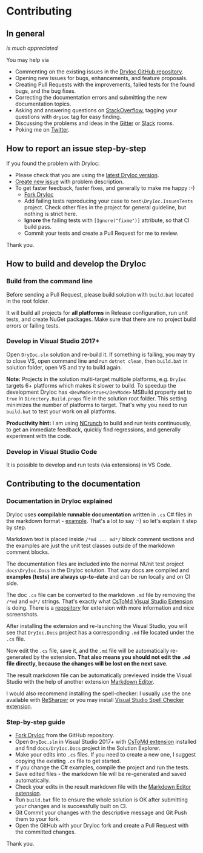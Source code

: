 # Contributing

## In general

_is much appreciated_

You may help via

- Commenting on the existing issues in the [DryIoc GitHub repository](https://github.com/dadhi/DryIoc).
- Opening new issues for bugs, enhancements, and feature proposals.
- Creating Pull Requests with the improvements, failed tests for the found bugs, and the bug fixes.
- Correcting the documentation errors and submitting the new documentation topics.
- Asking and answering questions on [StackOverflow](http://stackoverflow.com/questions/tagged/dryioc), tagging your questions with `dryioc` tag for easy finding.
- Discussing the problems and ideas in the [Gitter](https://gitter.im/dadhi/DryIoc) or [Slack](https://dryioc.slack.com) rooms.
- Poking me on [Twitter](http://twitter.com/intent/user?screen_name=DryIoc).


## How to report an issue step-by-step

If you found the problem with DryIoc:

 - Please check that you are using the [latest DryIoc version](https://bitbucket.org/dadhi/dryioc/wiki/Home#markdown-header-latest-version).
 - [Create new issue](https://github.com/dadhi/DryIoc/issues/new) with problem description.
 - To get faster feedback, faster fixes, and generally to make me happy :-) 
     - [Fork DryIoc](https://github.com/dadhi/DryIoc/fork)
     - Add failing tests reproducing your case to `test\DryIoc.IssuesTests` project. Check other files in the project for general guideline, but nothing is strict here.
     - **Ignore** the failing tests with `[Ignore("fixme")]` attribute, so that CI build pass.
     - Commit your tests and create a Pull Request for me to review.
    
Thank you.


## How to build and develop the DryIoc

### Build from the command line 

Before sending a Pull Request, please build solution with `build.bat` located in the root folder.

It will build all projects for __all platforms__ in Release configuration, run unit tests, and create NuGet packages.
Make sure that there are no project build errors or failing tests.

### Develop in Visual Studio 2017+

Open `DryIoc.sln` solution and re-build it. If something is failing, you may try to close VS, open command line and run `dotnet clean`, then `build.bat` in solution folder, open VS and try to build again.

__Note:__ Projects in the solution multi-target multiple platforms, e.g. `DryIoc` targets 6+ platforms which makes it slower to build. To speedup the development DryIoc has `<DevMode>true</DevMode>` MSBuild property set to `true` in `Directory.Build.props` file in the solution root folder. This setting minimizes the number of platforms to target. That's why you need to run `build.bat` to test your work on all platforms.

__Productivity hint:__ I am using [NCrunch](http://www.ncrunch.net/) to build and run tests continuously, to get an immediate feedback, quickly find regressions, and generally experiment with the code.

### Develop in Visual Studio Code

It is possible to develop and run tests (via extensions) in VS Code. 


## Contributing to the documentation

### Documentation in DryIoc explained

DryIoc uses **compilable runnable documentation** written in `.cs` C# files in the markdown format - [example](https://github.com/dadhi/DryIoc/blob/master/docs/DryIoc.Docs/CreatingAndDisposingContainer.cs).
That's a lot to say :-) so let's explain it step by step.

Markdown text is placed inside `/*md ... md*/` block comment sections and 
the examples are just the unit test classes outside of the markdown comment blocks.

The documentation files are included into the normal NUnit test project `docs\DryIoc.Docs` in the DryIoc solution. That way docs are compiled and __examples (tests) are always up-to-date__ and can be run locally and on CI side.

The doc `.cs` file can be converted to the markdown `.md` file by removing the `/*md` and `md*/` strings. That's exactly what [CsToMd Visual Studio Extension](https://marketplace.visualstudio.com/items?itemName=dadhi.cstomd123) is doing.
There is a [repository](https://github.com/dadhi/CsToMd) for extension with more information and nice screenshots.

After installing the extension and re-launching the Visual Studio, you will see that `DryIoc.Docs` project
has a corresponding `.md` file located under the `.cs` file. 

Now edit the `.cs` file, save it, and the `.md` file will be automatically re-generated by the extension.
__That also means you should not edit the `.md` file directly, because the changes will be lost on the next save__.

The result markdown file can be automatically previewed inside the Visual Studio with the help of 
another extension [Markdown Editor](https://marketplace.visualstudio.com/items?itemName=MadsKristensen.MarkdownEditor).

I would also recommend installing the spell-checker: I usually use the one available with [ReSharper](https://www.jetbrains.com/resharper/?gclid=Cj0KCQjws5HlBRDIARIsAOomqA1wr-wPRR8sQcIp3_FrcaP6_I9lceuZaUDPzjboxcU1SBHExV6tFfMaAhh5EALw_wcB&gclsrc=aw.ds) or 
you may install [Visual Studio Spell Checker extension](https://ewsoftware.github.io/VSSpellChecker/html/e339cac1-9783-4c2a-919f-88436c78fef8.htm).

### Step-by-step guide

- [Fork DryIoc](https://github.com/dadhi/DryIoc/fork) from the GitHub repository.
- Open `DryIoc.sln` in Visual Studio 2017+ with [CsToMd extension](https://marketplace.visualstudio.com/items?itemName=dadhi.cstomd123)
 installed and find `docs/DryIoc.Docs` project in the Solution Explorer.
- Make your edits into `.cs` files. If you need to create a new one, I suggest copying the existing `.cs` file to get started.
- If you change the C# examples, compile the project and run the tests.
- Save edited files - the markdown file will be re-generated and saved automatically.
- Check your edits in the result markdown file with the [Markdown Editor extension](https://marketplace.visualstudio.com/items?itemName=MadsKristensen.MarkdownEditor).
- Run `build.bat` file to ensure the whole solution is OK after submitting your changes and is successfully built on CI.
- Git Commit your changes with the descriptive message and Git Push them to your fork.
- Open the GitHub with your DryIoc fork and create a Pull Request with the committed changes.

Thank you.


